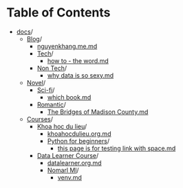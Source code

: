 # Table of Contents

- [docs](<docs>)/
    - [Blog](<docs/Blog>)/
        - [nguyenkhang.me.md](<docs/Blog/nguyenkhang.me.md>)
        - [Tech](<docs/Blog/Tech>)/
            - [how to - the word.md](<docs/Blog/Tech/how to - the word.md>)
        - [Non Tech](<docs/Blog/Non Tech>)/
            - [why data is so sexy.md](<docs/Blog/Non Tech/why data is so sexy.md>)
    - [Novel](<docs/Novel>)/
        - [Sci-fi](<docs/Novel/Sci-fi>)/
            - [which book.md](<docs/Novel/Sci-fi/which book.md>)
        - [Romantic](<docs/Novel/Romantic>)/
            - [The Bridges of Madison County.md](<docs/Novel/Romantic/The Bridges of Madison County.md>)
    - [Courses](<docs/Courses>)/
        - [Khoa hoc du lieu](<docs/Courses/Khoa hoc du lieu>)/
            - [khoahocdulieu.org.md](<docs/Courses/Khoa hoc du lieu/khoahocdulieu.org.md>)
            - [Python for beginners](<docs/Courses/Khoa hoc du lieu/Python for beginners>)/
                - [this page is for testing link with space.md](<docs/Courses/Khoa hoc du lieu/Python for beginners/this page is for testing link with space.md>)
        - [Data Learner Course](<docs/Courses/Data Learner Course>)/
            - [datalearner.org.md](<docs/Courses/Data Learner Course/datalearner.org.md>)
            - [Nomarl Ml](<docs/Courses/Data Learner Course/Nomarl Ml>)/
                - [venv.md](<docs/Courses/Data Learner Course/Nomarl Ml/venv.md>)
